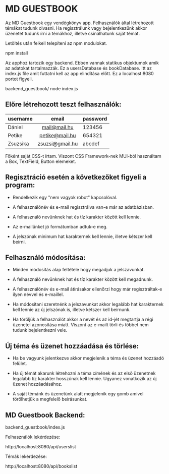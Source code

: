 # MD GUESTBOOK

Az MD Guestbook egy vendégkönyv app. Felhasználók által létrehozott témákat tudunk olvasni. Ha regisztrálunk vagy bejelentkezünk akkor üzenetet tudunk írni a témákhoz, illetve csinálhatunk saját témát.

Letöltés után felkell telepíteni az npm modulokat.

npm install

Az apphoz tartozik egy backend. Ebben vannak statikus objektumok amik az adatokat tartalmazzák. Ez a usersDatabase és bookDatabase. Itt az index.js file amit futtatni kell az app elindítása előtt. Ez a localhost:8080 portot figyeli.

backend_guestbook/          node index.js

## Előre létrehozott teszt felhasználók:

| username | email           | password |
|----------|:---------------:|----------|
| Dániel   | mail@mail.hu    | 123456   |
| Petike   | petike@mail.hu  | 654321   |
| Zsuzsika | zsuzsi@gmail.hu | abcdef   |


Főként saját CSS-t írtam. Viszont CSS Framework-nek MUI-ból használtam a Box, TextField, Button elemeket.


## Regisztráció esetén a következőket figyeli a program:

- Rendelkezik egy "nem vagyok robot" kapcsolóval.

- A felhasználónév és e-mail regisztrálva van-e már az adatbázisban.

- A felhasználó nevünknek hat és tíz karakter között kell lennie.

- Az e-mailünket jó formátumban adtuk-e meg.

- A jelszónak minimum hat karakternek kell lennie, illetve kétszer kell beírni.

 

## Felhasználó módosítása:

- Minden módosítás alap feltétele hogy megadjuk a jelszavunkat.

- A felhasználó nevünknek hat és tíz karakter között kell megadnunk.

- A felhasználónév és e-mail átírásakor ellenőrzi hogy már regisztráltak-e ilyen névvel és e-maillel.

- Ha módosítani szeretnénk a jelszavunkat akkor legalább hat karakternek kell lennie az új jelszónak is, illetve kétszer kell beírnunk.

- Ha töröljük a felhasználót akkor a nevét és az id-jét megtartja a régi üzenetei azonosítása miatt. Viszont az e-mailt törli és többet nem tudunk bejelentkezni vele.

 

## Új téma és üzenet hozzáadása és törlése:

- Ha be vagyunk jelentkezve akkor megjelenik a téma és üzenet hozzáadó felület.

- Ha új témát akarunk létrehozni a téma címének és az első üzenetnek legalább tíz karakter hosszúnak kell lennie. Ugyanez vonatkozik az új üzenet hozzáadásához.

- A saját témánk és üzenetünk alatt megjelenik egy gomb amivel törölhetjük a megfelelő beírásunkat.

 

## MD Guestbook Backend:

backend_guestbook/index.js

Felhasználók lekérdezése:

http://localhost:8080/api/userslist


Témák lekérdezése:

http://localhost:8080/api/bookslist

 
